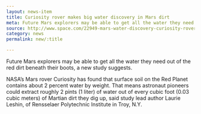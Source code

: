 ```yaml
---
layout: news-item
title: Curiosity rover makes big water discovery in Mars dirt
meta: Future Mars explorers may be able to get all the water they need out of the red dirt beneath their boots.
source: http://www.space.com/22949-mars-water-discovery-curiosity-rover.html
category: news
permalink: new/:title

---
```


Future Mars explorers may be able to get all the water they need out of the red dirt beneath their boots, a new study suggests.

NASA’s Mars rover Curiosity has found that surface soil on the Red Planet contains about 2 percent water by weight. That means astronaut pioneers could extract roughly 2 pints (1 liter) of water out of every cubic foot (0.03 cubic meters) of Martian dirt they dig up, said study lead author Laurie Leshin, of Rensselaer Polytechnic Institute in Troy, N.Y.
